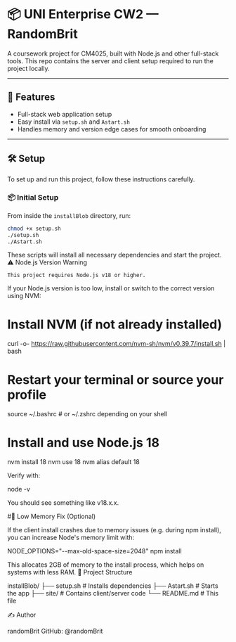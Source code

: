# 📦 UNI Enterprise CW2 — RandomBrit

A coursework project for CM4025, built with Node.js and other full-stack tools. This repo contains the server and client setup required to run the project locally.

---

## 🚀 Features

- Full-stack web application setup
- Easy install via `setup.sh` and `Astart.sh`
- Handles memory and version edge cases for smooth onboarding

---

## 🛠️ Setup

To set up and run this project, follow these instructions carefully.

### 📦 Initial Setup

From inside the `installBlob` directory, run:

```bash
chmod +x setup.sh
./setup.sh
./Astart.sh
```

These scripts will install all necessary dependencies and start the project.
⚠️ Node.js Version Warning

    This project requires Node.js v18 or higher.

If your Node.js version is too low, install or switch to the correct version using NVM:

# Install NVM (if not already installed)
curl -o- https://raw.githubusercontent.com/nvm-sh/nvm/v0.39.7/install.sh | bash

# Restart your terminal or source your profile
source ~/.bashrc  # or ~/.zshrc depending on your shell

# Install and use Node.js 18
nvm install 18
nvm use 18
nvm alias default 18

Verify with:

node -v

You should see something like v18.x.x.

#🧠 Low Memory Fix (Optional)

If the client install crashes due to memory issues (e.g. during npm install), you can increase Node's memory limit with:

NODE_OPTIONS="--max-old-space-size=2048" npm install

This allocates 2GB of memory to the install process, which helps on systems with less RAM.
📁 Project Structure

installBlob/
├── setup.sh         # Installs dependencies
├── Astart.sh        # Starts the app
├── site/            # Contains client/server code
└── README.md        # This file

✍️ Author

randomBrit
GitHub: @randomBrit
